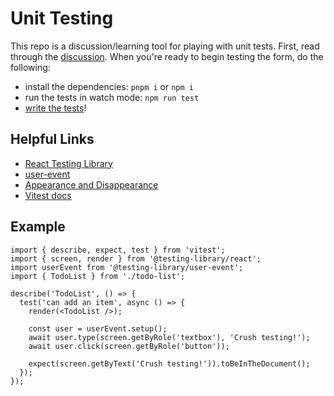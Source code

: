 # Unit Testing

This repo is a discussion/learning tool for playing with unit tests. First, read through the [discussion](discussion.md). When you're ready to begin testing the form, do the following:
- install the dependencies: `pnpm i` or `npm i`
- run the tests in watch mode: `npm run test`
- [write the tests](src/components/Form.spec.tsx)!

## Helpful Links

- [React Testing Library](https://testing-library.com/docs/react-testing-library/intro/)
- [user-event](https://testing-library.com/docs/user-event/intro/)
- [Appearance and Disappearance](https://testing-library.com/docs/guide-disappearance)
- [Vitest docs](https://vitest.dev/guide/)

## Example

```tsx
import { describe, expect, test } from 'vitest';
import { screen, render } from '@testing-library/react';
import userEvent from '@testing-library/user-event';
import { TodoList } from './todo-list';

describe('TodoList', () => {
  test('can add an item', async () => {
    render(<TodoList />);

    const user = userEvent.setup();
    await user.type(screen.getByRole('textbox'), 'Crush testing!');
    await user.click(screen.getByRole('button'));

    expect(screen.getByText('Crush testing!')).toBeInTheDocument();
  });
});
```